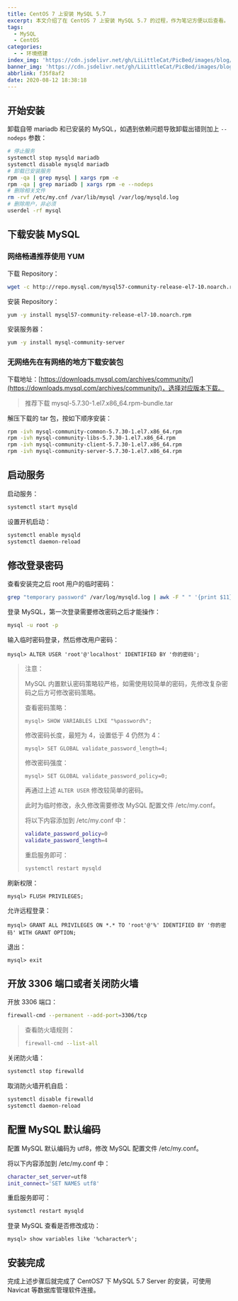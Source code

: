 ```yaml
---
title: CentOS 7 上安装 MySQL 5.7
excerpt: 本文介绍了在 CentOS 7 上安装 MySQL 5.7 的过程，作为笔记方便以后查看。
tags:
  - MySQL
  - CentOS
categories:
  - - 环境搭建
index_img: 'https://cdn.jsdelivr.net/gh/LiLittleCat/PicBed/images/blog/mysql-logo.svg'
banner_img: 'https://cdn.jsdelivr.net/gh/LiLittleCat/PicBed/images/blog/mysql-logo.svg'
abbrlink: f35f8af2
date: 2020-08-12 18:38:18
---
```



## 开始安装

卸载自带 mariadb 和已安装的 MySQL，如遇到依赖问题导致卸载出错则加上 `--nodeps` 参数：

```sh
# 停止服务
systemctl stop mysqld mariadb
systemctl disable mysqld mariadb
# 卸载已安装服务
rpm -qa | grep mysql | xargs rpm -e
rpm -qa | grep mariadb | xargs rpm -e --nodeps
# 删除相关文件
rm -rvf /etc/my.cnf /var/lib/mysql /var/log/mysqld.log
# 删除用户，非必须
userdel -rf mysql
```

## 下载安装 MySQL

### 网络畅通推荐使用 YUM

下载 Repository：

```sh
wget -c http://repo.mysql.com/mysql57-community-release-el7-10.noarch.rpm #  -c 断点续传
```

安装 Repository：

```sh
yum -y install mysql57-community-release-el7-10.noarch.rpm
```

安装服务器：

```sh
yum -y install mysql-community-server
```

### 无网络先在有网络的地方下载安装包

下载地址：[https://downloads.mysql.com/archives/community/](https://downloads.mysql.com/archives/community/)，选择对应版本下载。

> 推荐下载 mysql-5.7.30-1.el7.x86_64.rpm-bundle.tar

解压下载的 tar 包，按如下顺序安装：

```sh
rpm -ivh mysql-community-common-5.7.30-1.el7.x86_64.rpm
rpm -ivh mysql-community-libs-5.7.30-1.el7.x86_64.rpm
rpm -ivh mysql-community-client-5.7.30-1.el7.x86_64.rpm
rpm -ivh mysql-community-server-5.7.30-1.el7.x86_64.rpm
```

## 启动服务

启动服务：

```sh
systemctl start mysqld
```

设置开机启动：

```sh
systemctl enable mysqld
systemctl daemon-reload
```

## 修改登录密码

查看安装完之后 root 用户的临时密码：

```sh
grep "temporary password" /var/log/mysqld.log | awk -F " " '{print $11}' | awk 'END{print}'
```

登录 MySQL，第一次登录需要修改密码之后才能操作：

```sh
mysql -u root -p
```

输入临时密码登录，然后修改用户密码：

```mysql
mysql> ALTER USER 'root'@'localhost' IDENTIFIED BY '你的密码';
```

> 注意：
>
> MySQL 内置默认密码策略较严格，如需使用较简单的密码，先修改复杂密码之后方可修改密码策略。
>
> 查看密码策略：
>
> ```mysql
> mysql> SHOW VARIABLES LIKE "%password%";
> ```
>
> 修改密码长度，最短为 4，设置低于 4 仍然为 4：
>
> ```mysql
> mysql> SET GLOBAL validate_password_length=4;
> ```
>
> 修改密码强度：
>
> ```mysql
> mysql> SET GLOBAL validate_password_policy=0;
> ```
>
> 再通过上述 `ALTER USER` 修改较简单的密码。
>
> 此时为临时修改，永久修改需要修改 MySQL 配置文件 /etc/my.conf。
>
> 将以下内容添加到 /etc/my.conf 中：
>
> ```sh
> validate_password_policy=0
> validate_password_length=4
> ```
>
> 重启服务即可：
>
> ```sh
> systemctl restart mysqld 
> ```

刷新权限：

```mysql
mysql> FLUSH PRIVILEGES;
```

允许远程登录：

```mysql
mysql> GRANT ALL PRIVILEGES ON *.* TO 'root'@'%' IDENTIFIED BY '你的密码' WITH GRANT OPTION;
```

退出：

```mysql
mysql> exit
```

## 开放 3306 端口或者关闭防火墙

开放 3306 端口：

```sh
firewall-cmd --permanent --add-port=3306/tcp
```

> 查看防火墙规则：
>
> ```sh
> firewall-cmd --list-all
> ```

关闭防火墙：

```sh
systemctl stop firewalld
```

取消防火墙开机自启：

```sh
systemctl disable firewalld
systemctl daemon-reload
```

## 配置 MySQL 默认编码

配置 MySQL 默认编码为 utf8，修改 MySQL 配置文件 /etc/my.conf。

将以下内容添加到 /etc/my.conf 中：

```sh
character_set_server=utf8
init_connect='SET NAMES utf8'
```

重启服务即可：

```sh
systemctl restart mysqld 
```

登录 MySQL 查看是否修改成功：

```mysql
mysql> show variables like '%character%';
```

## 安装完成

完成上述步骤后就完成了 CentOS7 下 MySQL 5.7 Server 的安装，可使用 Navicat 等数据库管理软件连接。